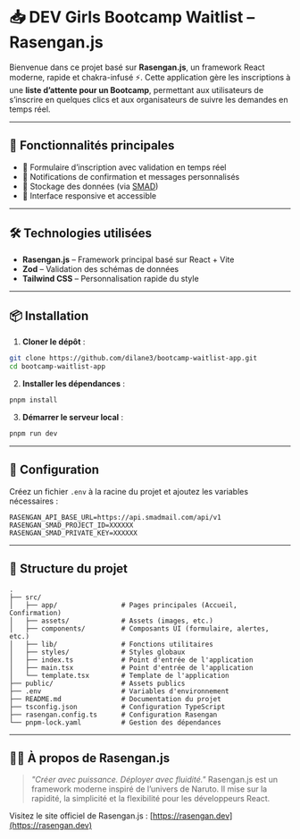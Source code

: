 # 📥 DEV Girls Bootcamp Waitlist – Rasengan.js

Bienvenue dans ce projet basé sur **Rasengan.js**, un framework React moderne, rapide et chakra-infusé ⚡️. Cette application gère les inscriptions à une **liste d’attente pour un Bootcamp**, permettant aux utilisateurs de s’inscrire en quelques clics et aux organisateurs de suivre les demandes en temps réel.

---

## 🚀 Fonctionnalités principales

- 📄 Formulaire d’inscription avec validation en temps réel
- 🔔 Notifications de confirmation et messages personnalisés
- 🧠 Stockage des données (via [SMAD](https://smadmail.com))
- 🧰 Interface responsive et accessible

---

## 🛠️ Technologies utilisées

- **Rasengan.js** – Framework principal basé sur React + Vite
- **Zod** – Validation des schémas de données
- **Tailwind CSS** – Personnalisation rapide du style

---

## 📦 Installation

1. **Cloner le dépôt** :

```bash
git clone https://github.com/dilane3/bootcamp-waitlist-app.git
cd bootcamp-waitlist-app
```

2. **Installer les dépendances** :

```bash
pnpm install
```

3. **Démarrer le serveur local** :

```bash
pnpm run dev
```

---

## 🔧 Configuration

Créez un fichier `.env` à la racine du projet et ajoutez les variables nécessaires :

```env
RASENGAN_API_BASE_URL=https://api.smadmail.com/api/v1
RASENGAN_SMAD_PROJECT_ID=XXXXXX
RASENGAN_SMAD_PRIVATE_KEY=XXXXXX
```

---

## 📁 Structure du projet

```
.
├── src/
│   ├── app/                # Pages principales (Accueil, Confirmation)
│   ├── assets/             # Assets (images, etc.)
│   ├── components/         # Composants UI (formulaire, alertes, etc.)
│   ├── lib/                # Fonctions utilitaires
│   ├── styles/             # Styles globaux
│   ├── index.ts            # Point d'entrée de l'application
│   ├── main.tsx            # Point d'entrée de l'application
│   └── template.tsx        # Template de l'application
├── public/                 # Assets publics
├── .env                    # Variables d'environnement
├── README.md               # Documentation du projet
├── tsconfig.json           # Configuration TypeScript
├── rasengan.config.ts      # Configuration Rasengan
└── pnpm-lock.yaml          # Gestion des dépendances
```

---

## 🧙‍♀️ À propos de Rasengan.js

> *"Créer avec puissance. Déployer avec fluidité."*
> Rasengan.js est un framework moderne inspiré de l’univers de Naruto. Il mise sur la rapidité, la simplicité et la flexibilité pour les développeurs React.

Visitez le site officiel de Rasengan.js : [https://rasengan.dev](https://rasengan.dev)

